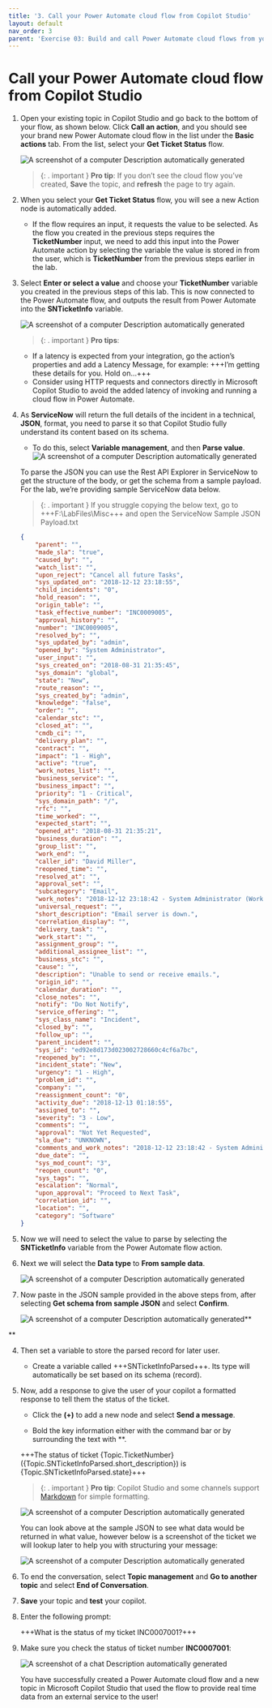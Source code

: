 ```yaml
---
title: '3. Call your Power Automate cloud flow from Copilot Studio'
layout: default
nav_order: 3
parent: 'Exercise 03: Build and call Power Automate cloud flows from your Copilot '
---
```


# Call your Power Automate cloud flow from Copilot Studio

1.	Open your existing topic in Copilot Studio and go back to the bottom of your flow, as shown below. Click **Call an action**, and you should see your brand new Power Automate cloud flow in the list under the **Basic actions** tab. From the list, select your **Get Ticket Status** flow.

 	![A screenshot of a computer Description automatically generated](instructions271830\Media01\3ad9d4a7be95e2a433631e8d389f2c0e.png)

    >{: . important }	**Pro tip**: If you don’t see the cloud flow you’ve created, **Save** the topic, and **refresh** the page to try again.

1.	When you select your **Get Ticket Status** flow, you will see a new Action node is automatically added.

	- If the flow requires an input, it requests the value to be selected. As the flow you created in the previous steps requires the **TicketNumber** input, we need to add this input into the Power Automate action by selecting the variable the value is stored in from the user, which is **TicketNumber** from the previous steps earlier in the lab.

2.	Select **Enter or select a value** and choose your **TicketNumber** variable you created in the previous steps of this lab. This is now connected to the Power Automate flow, and outputs the result from Power Automate into the **SNTicketInfo** variable.

 	![A screenshot of a computer Description automatically generated](instructions271830\Media01\91a8d3fbe2f2508942aa4c62cc2725f5.png)

    >{: . important }	**Pro tips**: 
	- If a latency is expected from your integration, go the action’s properties and add a Latency Message, for example: +++I’m getting these details for you. Hold on…+++ 
	- Consider using HTTP requests and connectors directly in Microsoft Copilot Studio to avoid the added latency of invoking and running a cloud flow in Power Automate.

1.	As **ServiceNow** will return the full details of the incident in a technical, **JSON**, format, you need to parse it so that Copilot Studio fully understand its content based on its schema.

	- To do this, select **Variable management**, and then **Parse value**.
 	![A screenshot of a computer Description automatically generated](instructions271830\Media01\c28b821fc07a4e0cb0497d88258632ab.png)

	To parse the JSON you can use the Rest API Explorer in ServiceNow to get the structure of the body, or get the schema from a sample payload. For the lab, we’re providing sample ServiceNow data below.

    >{: . important }	If you struggle copying the below text, go to +++F:\LabFiles\Misc+++ and open the ServiceNow Sample JSON Payload.txt

	```json
	{
		"parent": "",
		"made_sla": "true",
		"caused_by": "",
		"watch_list": "",
		"upon_reject": "Cancel all future Tasks",
		"sys_updated_on": "2018-12-12 23:18:55",
		"child_incidents": "0",
		"hold_reason": "",
		"origin_table": "",
		"task_effective_number": "INC0009005",
		"approval_history": "",
		"number": "INC0009005",
		"resolved_by": "",
		"sys_updated_by": "admin",
		"opened_by": "System Administrator",
		"user_input": "",
		"sys_created_on": "2018-08-31 21:35:45",
		"sys_domain": "global",
		"state": "New",
		"route_reason": "",
		"sys_created_by": "admin",
		"knowledge": "false",
		"order": "",
		"calendar_stc": "",
		"closed_at": "",
		"cmdb_ci": "",
		"delivery_plan": "",
		"contract": "",
		"impact": "1 - High",
		"active": "true",
		"work_notes_list": "",
		"business_service": "",
		"business_impact": "",
		"priority": "1 - Critical",
		"sys_domain_path": "/",
		"rfc": "",
		"time_worked": "",
		"expected_start": "",
		"opened_at": "2018-08-31 21:35:21",
		"business_duration": "",
		"group_list": "",
		"work_end": "",
		"caller_id": "David Miller",
		"reopened_time": "",
		"resolved_at": "",
		"approval_set": "",
		"subcategory": "Email",
		"work_notes": "2018-12-12 23:18:42 - System Administrator (Work notes)\nupdated the priority to high based on the criticality of the Incident.\n\n",
		"universal_request": "",
		"short_description": "Email server is down.",
		"correlation_display": "",
		"delivery_task": "",
		"work_start": "",
		"assignment_group": "",
		"additional_assignee_list": "",
		"business_stc": "",
		"cause": "",
		"description": "Unable to send or receive emails.",
		"origin_id": "",
		"calendar_duration": "",
		"close_notes": "",
		"notify": "Do Not Notify",
		"service_offering": "",
		"sys_class_name": "Incident",
		"closed_by": "",
		"follow_up": "",
		"parent_incident": "",
		"sys_id": "ed92e8d173d023002728660c4cf6a7bc",
		"reopened_by": "",
		"incident_state": "New",
		"urgency": "1 - High",
		"problem_id": "",
		"company": "",
		"reassignment_count": "0",
		"activity_due": "2018-12-13 01:18:55",
		"assigned_to": "",
		"severity": "3 - Low",
		"comments": "",
		"approval": "Not Yet Requested",
		"sla_due": "UNKNOWN",
		"comments_and_work_notes": "2018-12-12 23:18:42 - System Administrator (Work notes)\nupdated the priority to high based on the criticality of the Incident.\n\n",
		"due_date": "",
		"sys_mod_count": "3",
		"reopen_count": "0",
		"sys_tags": "",
		"escalation": "Normal",
		"upon_approval": "Proceed to Next Task",
		"correlation_id": "",
		"location": "",
		"category": "Software"
	}
	```



1.	Now we will need to select the value to parse by selecting the **SNTicketInfo** variable from the Power Automate flow action.

2.	Next we will select the **Data type** to **From sample data**.

 	![A screenshot of a computer Description automatically generated](instructions271830\Media01\71bdfa5c66438648fc964edfe1ce47ec.png)

3.	Now paste in the JSON sample provided in the above steps from, after selecting **Get schema from sample JSON** and select **Confirm**.

 	![A screenshot of a computer Description automatically generated](instructions271830\Media01\1938529cef77c71d95eadce8fb856d6f.png)**

**

4.	Then set a variable to store the parsed record for later user.

	- Create a variable called +++SNTicketInfoParsed+++. Its type will automatically be set based on its schema (record).

5.	Now, add a response to give the user of your copilot a formatted response to tell them the status of the ticket. 

	- Click the **(+)** to add a new node and select **Send a message**.

	- Bold the key information either with the command bar or by surrounding the text with **.

	+++The status of ticket {Topic.TicketNumber} ({Topic.SNTicketInfoParsed.short_description}) is {Topic.SNTicketInfoParsed.state}+++


    >{: . important }	**Pro tip**: Copilot Studio and some channels support [Markdown](https://www.markdownguide.org/) for simple formatting.

    ![A screenshot of a computer Description automatically generated](instructions271830\Media01\866da15de00379db8e3c8922f1a62101.png)

	You can look above at the sample JSON to see what data would be returned in what value, however below is a screenshot of the ticket we will lookup later to help you with structuring your message:

    ![A screenshot of a computer Description automatically generated](instructions271830\Media01\102cff9a4fff8ab7750d5c21685776e9.png)

1.	To end the conversation, select **Topic management** and **Go to another topic** and select **End of Conversation**.

2.	**Save** your topic and **test** your copilot.

1. Enter the following prompt:

	+++What is the status of my ticket INC0007001?+++

1.	Make sure you check the status of ticket number **INC0007001**:

 	![A screenshot of a chat Description automatically generated](instructions271830\Media01\0b4cd711ae24c4f82eba87830cfd38a2.png)

 	You have successfully created a Power Automate cloud flow and a new topic in Microsoft Copilot Studio that used the flow to provide real time data from an external service to the user!
